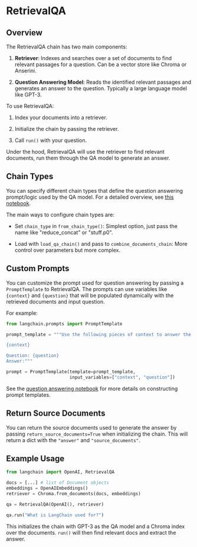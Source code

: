 

# RetrievalQA

## Overview

The RetrievalQA chain has two main components:

1. **Retriever**: Indexes and searches over a set of documents to find relevant passages for a question. Can be a vector store like Chroma or Anserini.

2. **Question Answering Model**: Reads the identified relevant passages and generates an answer to the question. Typically a large language model like GPT-3. 

To use RetrievalQA:

1. Index your documents into a retriever.

2. Initialize the chain by passing the retriever. 

3. Call `run()` with your question.

Under the hood, RetrievalQA will use the retriever to find relevant documents, run them through the QA model to generate an answer.

## Chain Types

You can specify different chain types that define the question answering prompt/logic used by the QA model. For a detailed overview, see [this notebook](/docs/modules/chains/additional/question_answering.html).

The main ways to configure chain types are:

- Set `chain_type` in `from_chain_type()`: Simplest option, just pass the name like "reduce_concat" or "stuff.p0".

- Load with `load_qa_chain()` and pass to `combine_documents_chain`: More control over parameters but more complex.

## Custom Prompts

You can customize the prompt used for question answering by passing a `PromptTemplate` to RetrievalQA. The prompts can use variables like `{context}` and `{question}` that will be populated dynamically with the retrieved documents and input question.

For example:

```python
from langchain.prompts import PromptTemplate

prompt_template = """Use the following pieces of context to answer the question at the end. If you don't know the answer, just say that you don't know, don't try to make up an answer.  

{context}

Question: {question}
Answer:"""

prompt = PromptTemplate(template=prompt_template, 
                        input_variables=["context", "question"])
```

See the [question answering notebook](/docs/modules/chains/additional/question_answering.html) for more details on constructing prompt templates.

## Return Source Documents

You can return the source documents used to generate the answer by passing `return_source_documents=True` when initializing the chain. This will return a dict with the `"answer"` and `"source_documents"`.

## Example Usage

```python
from langchain import OpenAI, RetrievalQA

docs = [...] # list of Document objects
embeddings = OpenAIEmbeddings()
retriever = Chroma.from_documents(docs, embeddings) 

qa = RetrievalQA(OpenAI(), retriever)

qa.run("What is LangChain used for?") 
```

This initializes the chain with GPT-3 as the QA model and a Chroma index over the documents. `run()` will then find relevant docs and extract the answer.

